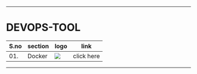 ----
# DEVOPS-TOOL


| S.no | section | logo | link |
| --- | --- | --- | --- |
| 01. | Docker | <img src="https://www.google.com/search?hl=en-US&ie=UTF-8&source=chrome&q=Docker%20logo#vhid=tz7Afmu-xOTZGM&vssid=l"> | click here |
----
